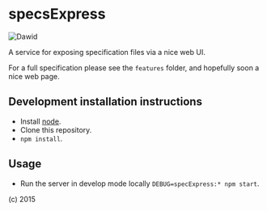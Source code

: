 # specsExpress

![Dawid](https://david-dm.org/jimCresswell/specsExpress.svg)

A service for exposing specification files via a nice web UI.

For a full specification please see the `features` folder, and hopefully soon a nice web page.

## Development installation instructions

* Install [node](https://nodejs.org/).
* Clone this repository.
* `npm install`.

## Usage

* Run the server in develop mode locally `DEBUG=specExpress:* npm start`.

(c) 2015
